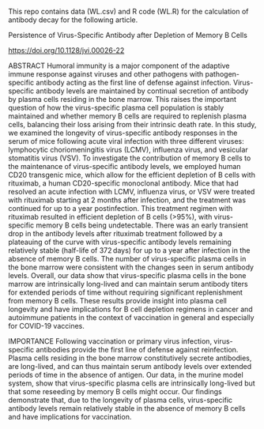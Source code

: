 This repo contains data (WL.csv) and R code (WL.R) for the calculation of antibody decay for the following article.

Persistence of Virus-Specific Antibody after Depletion of Memory B Cells

https://doi.org/10.1128/jvi.00026-22

ABSTRACT Humoral immunity is a major component of the adaptive immune response against viruses and other pathogens with pathogen-specific antibody acting as the first line of defense against infection. Virus-specific antibody levels are maintained by continual secretion of antibody by plasma cells residing in the bone marrow. This raises the important question of how the virus-specific plasma cell population is stably maintained and whether memory B cells are required to replenish plasma cells, balancing their loss arising from their intrinsic death rate. In this study, we examined the longevity of virus-specific antibody responses in the serum of mice following acute viral infection with three different viruses: lymphocytic choriomeningitis virus (LCMV), influenza virus, and vesicular stomatitis virus (VSV). To investigate the contribution of memory B cells to the maintenance of virus-specific antibody levels, we employed human CD20 transgenic mice, which allow for the efficient depletion of B cells with rituximab, a human CD20-specific monoclonal antibody. Mice that had resolved an acute infection with LCMV, influenza virus, or VSV were treated with rituximab starting at 2 months after infection, and the treatment was continued for up to a year postinfection. This treatment regimen with rituximab resulted in efficient depletion of B cells (>95%), with virus-specific memory B cells being undetectable. There was an early transient drop in the antibody levels after rituximab treatment followed by a plateauing of the curve with virus-specific antibody levels remaining relatively stable (half-life of 372 days) for up to a year after infection in the absence of memory B cells. The number of virus-specific plasma cells in the bone marrow were consistent with the changes seen in serum antibody levels. Overall, our data show that virus-specific plasma cells in the bone marrow are intrinsically long-lived and can maintain serum antibody titers for extended periods of time without requiring significant replenishment from memory B cells. These results provide insight into plasma cell longevity and have implications for B cell depletion regimens in cancer and autoimmune patients in the context of vaccination in general and especially for COVID-19 vaccines.

IMPORTANCE Following vaccination or primary virus infection, virus-specific antibodies provide the first line of defense against reinfection. Plasma cells residing in the bone marrow constitutively secrete antibodies, are long-lived, and can thus maintain serum antibody levels over extended periods of time in the absence of antigen. Our data, in the murine model system, show that virus-specific plasma cells are intrinsically long-lived but that some reseeding by memory B cells might occur. Our findings demonstrate that, due to the longevity of plasma cells, virus-specific antibody levels remain relatively stable in the absence of memory B cells and have implications for vaccination.
